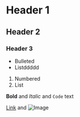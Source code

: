 # Header 1
## Header 2
### Header 3

- Bulleted
- Listddddd

1. Numbered
2. List

**Bold** and _Italic_ and `Code` text

[Link](https://banzzagi.github.io) and ![Image](http://res.cori.pet/img/pet/petkind_100003.jpg)

